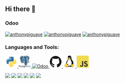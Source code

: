 ## Hi there 👋

<h3 align="left">Odoo</h3>
<p align="left">
<a href="https://www.github.com" target="blank"><img align="center" src="https://odoocdn.com/openerp_website/static/src/img/2016/partners/ODOO12CERT.png" width="120" alt="anthonypiguave"/></a>
  <a href="https://www.github.com" target="blank"><img align="center" src="https://odoocdn.com/openerp_website/static/src/img/2016/partners/ODOO15CERT.png" width="120" alt="anthonypiguave"/></a>
  <a href="https://www.github.com" target="blank"><img align="center" src="https://odoocdn.com/openerp_website/static/src/img/2016/partners/ODOO18CERT.png" width="120" alt="anthonypiguave"/></a>
</p>

<h3 align="left">Languages and Tools:</h3>
<p align="left"> 
  <a href="https://www.python.org" target="_blank" rel="noreferrer"> 
    <img src="https://raw.githubusercontent.com/devicons/devicon/master/icons/python/python-original.svg" alt="python" width="40" height="40"/> 
  </a> 
  <a href="https://www.postgresql.org" target="_blank" rel="noreferrer"> 
    <img src="https://raw.githubusercontent.com/devicons/devicon/master/icons/postgresql/postgresql-original-wordmark.svg" alt="postgresql" width="40" height="40"/> 
  </a> 
  <a href="https://www.odoo.com" target="_blank" rel="noreferrer"> 
    <img src="https://upload.wikimedia.org/wikipedia/commons/5/50/Odoo_logo.svg" alt="Odoo" width="50" height="50"/> 
  </a> 
  <a href="https://github.com" target="_blank" rel="noreferrer"> 
    <img src="https://raw.githubusercontent.com/devicons/devicon/master/icons/github/github-original.svg" alt="github" width="40" height="40"/> 
  </a> 
  <a href="https://www.linux.org/" target="_blank" rel="noreferrer"> 
    <img src="https://raw.githubusercontent.com/devicons/devicon/master/icons/linux/linux-original.svg" alt="linux" width="40" height="40"/> 
  </a> 
  <a href="https://developer.mozilla.org/en-US/docs/Web/JavaScript" target="_blank" rel="noreferrer"> 
    <img src="https://raw.githubusercontent.com/devicons/devicon/master/icons/javascript/javascript-original.svg" alt="javascript" width="40" height="40"/> 
  </a> 
</p>



![](https://img.shields.io/github/stars/pandao/editor.md.svg) ![](https://img.shields.io/github/forks/pandao/editor.md.svg) ![](https://img.shields.io/github/tag/pandao/editor.md.svg) ![](https://img.shields.io/github/release/pandao/editor.md.svg) ![](https://img.shields.io/github/issues/pandao/editor.md.svg) ![](https://img.shields.io/bower/v/editor.md.svg)
